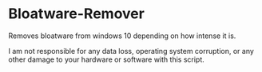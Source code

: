 # Bloatware-Remover
Removes bloatware from windows 10 depending on how intense it is.

I am not responsible for any data loss, operating system corruption, or any other damage to your hardware or software with this script.
